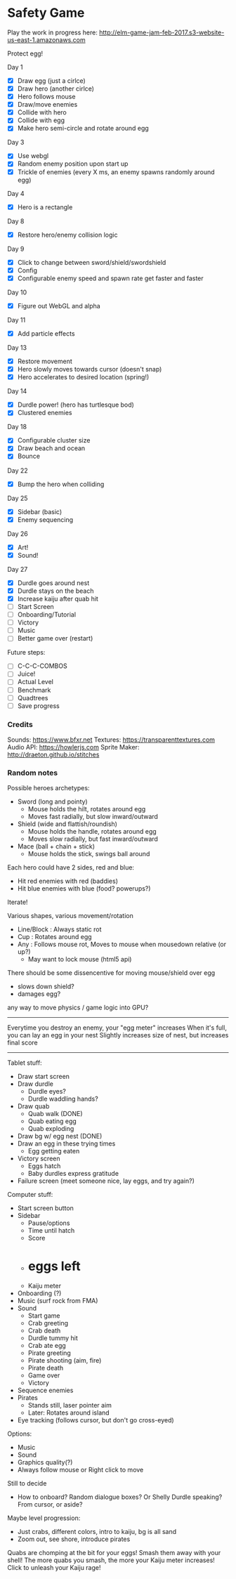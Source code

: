 # Safety Game

Play the work in progress here: http://elm-game-jam-feb-2017.s3-website-us-east-1.amazonaws.com

Protect egg!

Day 1
- [x] Draw egg (just a cirlce)
- [x] Draw hero (another cirlce)
- [x] Hero follows mouse
- [x] Draw/move enemies
- [x] Collide with hero
- [x] Collide with egg
- [x] Make hero semi-circle and rotate around egg

Day 3
- [x] Use webgl
- [x] Random enemy position upon start up
- [x] Trickle of enemies (every X ms, an enemy spawns randomly around egg)

Day 4
- [x] Hero is a rectangle

Day 8
- [x] Restore hero/enemy collision logic

Day 9
- [x] Click to change between sword/shield/swordshield
- [x] Config
- [x] Configurable enemy speed and spawn rate get faster and faster

Day 10
- [x] Figure out WebGL and alpha

Day 11
- [x] Add particle effects

Day 13
- [x] Restore movement
- [x] Hero slowly moves towards cursor (doesn't snap)
- [x] Hero accelerates to desired location (spring!)

Day 14
- [x] Durdle power! (hero has turtlesque bod)
- [x] Clustered enemies

Day 18
- [x] Configurable cluster size
- [x] Draw beach and ocean
- [x] Bounce

Day 22
- [x] Bump the hero when colliding

Day 25
- [x] Sidebar (basic)
- [x] Enemy sequencing

Day 26
- [x] Art!
- [x] Sound!

Day 27
- [x] Durdle goes around nest
- [x] Durdle stays on the beach
- [x] Increase kaiju after quab hit
- [ ] Start Screen
- [ ] Onboarding/Tutorial
- [ ] Victory
- [ ] Music
- [ ] Better game over (restart)

Future steps:
- [ ] C-C-C-COMBOS
- [ ] Juice!
- [ ] Actual Level
- [ ] Benchmark
- [ ] Quadtrees
- [ ] Save progress

### Credits

Sounds: https://www.bfxr.net
Textures: https://transparenttextures.com
Audio API: https://howlerjs.com
Sprite Maker: http://draeton.github.io/stitches

### Random notes

Possible heroes archetypes:
- Sword (long and pointy)
  - Mouse holds the hilt, rotates around egg
  - Moves fast radially, but slow inward/outward
- Shield (wide and flattish/roundish)
  - Mouse holds the handle, rotates around egg
  - Moves slow radially, but fast inward/outward
- Mace (ball + chain + stick)
  - Mouse holds the stick, swings ball around

Each hero could have 2 sides, red and blue:
- Hit red enemies with red (baddies)
- Hit blue enemies with blue (food? powerups?)

Iterate!

Various shapes, various movement/rotation

- Line/Block : Always static rot
- Cup : Rotates around egg
- Any : Follows mouse rot, Moves to mouse when mousedown relative (or up?)
  - May want to lock mouse (html5 api)

There should be some dissencentive for moving mouse/shield over egg
- slows down shield?
- damages egg?

any way to move physics / game logic into GPU?

---

Everytime you destroy an enemy, your "egg meter" increases
When it's full, you can lay an egg in your nest
Slightly increases size of nest, but increases final score

---

Tablet stuff:
- Draw start screen
- Draw durdle
  - Durdle eyes?
  - Durdle waddling hands?
- Draw quab
  - Quab walk (DONE)
  - Quab eating egg
  - Quab exploding
- Draw bg w/ egg nest (DONE)
- Draw an egg in these trying times
  - Egg getting eaten
- Victory screen
  - Eggs hatch
  - Baby durdles express gratitude
- Failure screen (meet someone nice, lay eggs, and try again?)

Computer stuff:
- Start screen button
- Sidebar
  - Pause/options
  - Time until hatch
  - Score
  - # eggs left
  - Kaiju meter
- Onboarding (?)
- Music (surf rock from FMA)
- Sound
  - Start game
  - Crab greeting
  - Crab death
  - Durdle tummy hit
  - Crab ate egg
  - Pirate greeting
  - Pirate shooting (aim, fire)
  - Pirate death
  - Game over
  - Victory
- Sequence enemies
- Pirates
  - Stands still, laser pointer aim
  - Later: Rotates around island
- Eye tracking (follows cursor, but don't go cross-eyed)

Options:
- Music
- Sound
- Graphics quality(?)
- Always follow mouse or Right click to move

Still to decide
- How to onboard? Random dialogue boxes? Or Shelly Durdle speaking? From cursor, or aside?

Maybe level progression:
- Just crabs, different colors, intro to kaiju, bg is all sand
- Zoom out, see shore, introduce pirates

Quabs are chomping at the bit for your eggs!
Smash them away with your shell!
The more quabs you smash, the more your Kaiju meter increases!
Click to unleash your Kaiju rage!
